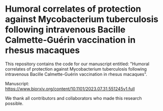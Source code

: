 # Humoral correlates of protection against Mycobacterium tuberculosis following intravenous Bacille Calmette-Guérin vaccination in rhesus macaques

This repository contains the code for our manuscript entitled: "Humoral correlates of protection against Mycobacterium tuberculosis following intravenous Bacille Calmette-Guérin vaccination in rhesus macaques".

Manuscript: https://www.biorxiv.org/content/10.1101/2023.07.31.551245v1.full 

We thank all contributors and collaborators who made this research possible.
